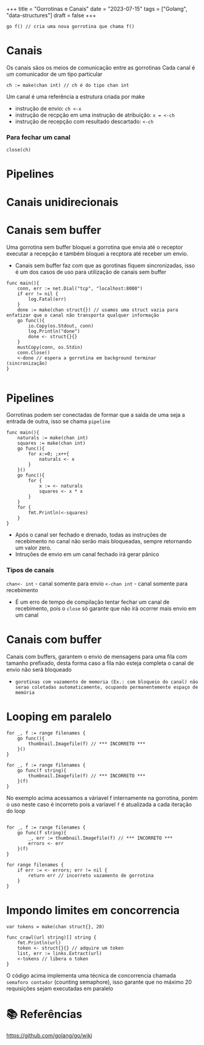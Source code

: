 +++
title = "Gorrotinas e Canais"
date = "2023-07-15"
tags = ["Golang", "data-structures"]
draft = false
+++

```
go f() // cria uma nova gorrotina que chama f()
```

# Canais
Os canais sãos os meios de comunicação entre as gorrotinas
Cada canal é um comunicador de um tipo particular
```
ch := make(chan int) // ch é do tipo chan int
```
Um canal é uma referência a estrutura criada por make

- instrução de envio: `ch <-x`
- instrução de recpção em uma instrução de atribuição: `x = <-ch`
- instrução de recepção com resultado descartado: `<-ch`

### Para fechar um canal
`close(ch)`

# Pipelines

# Canais unidirecionais


# Canais sem buffer
Uma gorrotina sem buffer bloquei a gorrotina que envia até o receptor executar a recepção e também bloquei a recptora até receber um envio.
- Canais sem buffer faz com que as gorotinas fiquem sincronizadas, isso é um dos casos de uso para utilização de canais sem buffer

```
func main(){
	conn, err := net.Dial("tcp", "localhost:8000")
	if err != nil {
		log.Fatal(err)
	}
	done := make(chan struct{}) // usamos uma struct vazia para enfatizar que o canal não transporta qualquer informação
	go func(){
		io.Copy(os.Stdout, conn)
		log.Println("done")
		done <- struct{}{}
	}
	mustCopy(conn, os.Stdin)
	conn.Close()
	<-done // espera a gorrotina em background terminar (sincronização)
}


```

# Pipelines
Gorrotinas podem ser conectadas de formar que a saida de uma seja a entrada de outra, isso se chama `pipeline`
```
func main(){
	naturals := make(chan int)
	squares := make(chan int)
	go func(){
		for x:=0; ;x++{
			naturals <- x
		}
	}()
	go func(){
		for {
			x := <- naturals
			squares <- x * x
		}
	}
	for {
		fmt.Println(<-squares)
	}
}
```

- Após o canal ser fechado e drenado, todas as instruções de recebimento no canal não serão mais bloqueadas, sempre retornando um valor zero.
- Intruções de envio em um canal fechado irá gerar pânico

### Tipos de canais

`chan<- int`  - canal somente para envio
`<-chan int` - canal somente para recebimento

- É um erro de tempo de compilação tentar fechar um canal de recebimento, pois o `close` só garante que não irá ocorrer mais envio em um canal

# Canais com buffer

Canais com buffers, garantem o envio de mensagens para uma fila com tamanho prefixado, desta forma caso a fila não esteja completa o canal de envio não será bloqueado

- `gorotinas com vazamento de memoria (Ex.: com bloqueio do canal) não serao coletadas automaticamente, ocupando permanentemente espaço de memória`

# Looping em paralelo
```
for _, f := range filenames {
	go func(){
		thumbnail.Imagefile(f) // *** INCORRETO ***
	}()
}

for _, f := range filenames {
	go func(f string){
		thumbnail.Imagefile(f) // *** INCORRETO ***
	}(f)
}
```
No exemplo acima acessamos a váriavel f internamente na gorrotina, porém o uso neste caso é incorreto pois a variavel `f` é atualizada a cada iteração do loop

```

for _, f := range filenames {
	go func(f string){
		_, err := thumbnail.Imagefile(f) // *** INCORRETO ***
		errors <- err
	}(f)
}

for range filenames {
	if err := <- errors; err != nil {
		return err // incorreto vazamento de gorrotina
	}
}

```

# Impondo limites em concorrencia
```
var tokens = make(chan struct{}, 20)

func crawl(url string)[] string {
	fmt.Println(url)
	token <- struct{}{} // adquire um token
	list, err := links.Extract(url)
	<-tokens // libera o token
}
```
O código acima implementa uma técnica de concorrencia chamada `semaforo contador` (counting semaphore), isso garante que no máximo 20 requisições sejam executadas em paralelo

# 📚 Referências
https://github.com/golang/go/wiki
